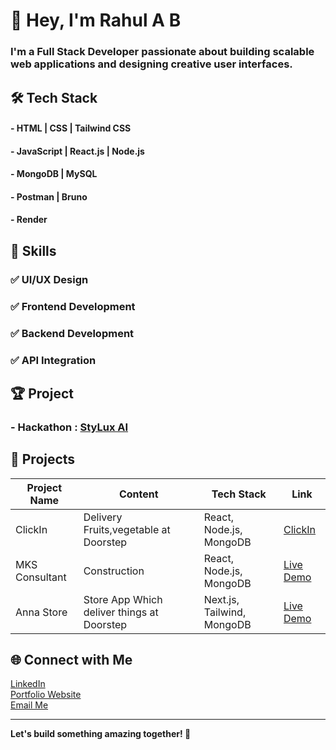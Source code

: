 # 👋 Hey, I'm Rahul A B

### I'm a **Full Stack Developer** passionate about building scalable web applications and designing creative user interfaces.

## 🛠️ Tech Stack
#### - HTML | CSS | Tailwind CSS
#### - JavaScript | React.js | Node.js
#### - MongoDB | MySQL 
#### - Postman | Bruno
#### - Render

## 🎯 Skills
### ✅ UI/UX Design
### ✅ Frontend Development
### ✅ Backend Development
### ✅ API Integration


## 🏆 Project
### - Hackathon : [StyLux AI](your-link-here)


## 🌟 Projects
| Project Name          | Content       | Tech Stack         |    Link        |  
|----------------|-----------------|-----------------|------------------|
| ClickIn |Delivery Fruits,vegetable at Doorstep| React, Node.js, MongoDB |     [ClickIn](link-here) |
| MKS Consultant | Construction | React, Node.js, MongoDB |     [Live Demo](link-here) |
| Anna Store | Store App Which deliver things at Doorstep | Next.js, Tailwind, MongoDB |     [Live Demo](link-here) |


## 🌐 Connect with Me
[LinkedIn](https://linkedin.com/in/rahulab14)  
[Portfolio Website](https://your-portfolio-link.com)  
[Email Me](rahulab1402@gmail.com)

---
**Let's build something amazing together! 🚀**
